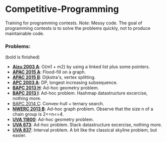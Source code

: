 Competitive-Programming
=======================

Training for programming contests.
*Note*: Messy code. The goal of programming contests is to solve the problems quickly, not to produce maintainable code.

### Problems:

(bold is finished)

 - **[Aizu 2003 A](http://web-ext.u-aizu.ac.jp/conference/ACM/problems/all.pdf)**: O(m1 + m2) by using a linked list plus some pointers.
 - **[APAC 2015 A](https://code.google.com/codejam/contest/5214486/dashboard)**: Flood-fill on a graph.
 - **[APAC 2015 B](https://code.google.com/codejam/contest/5214486/dashboard#s=p1)**: Dijkstra's, vertex splitting.
 - **[APC 2003 A](http://guan.cse.nsysu.edu.tw/acm03/problems.pdf)**: DP, longest increasing subsequence.
 - **[BAPC 2013 H](http://2013.bapc.eu/)**: Ad-hoc geometry problem.
 - **[BAPC 2013 I](http://2013.bapc.eu/)**: Ad-hoc problem. Hashmap datastructure excercise, nothing more.
 - [BAPC 2014 C](http://2014.bapc.eu/): Convex-hull + ternary search.
 - **[NWERC 2013 B](http://2013.nwerc.eu/)**: Ad-hoc graph problem. Observe that the size n of a chain group is 2<=n<=4.
 - **[UVA 11800](http://uva.onlinejudge.org/index.php?option=com_onlinejudge&Itemid=8&page=show_problem&problem=2900)**: Ad-hoc geometry problem.
 - **[UVA 673](http://uva.onlinejudge.org/index.php?option=com_onlinejudge&Itemid=8&page=show_problem&problem=614)**: Ad-hoc problem. Stack datastructure excercise, nothing more.
 - **[UVA 837](http://uva.onlinejudge.org/index.php?option=com_onlinejudge&Itemid=8&page=show_problem&problem=778)**: Interval problem. A bit like the classical skyline problem, but easier.
